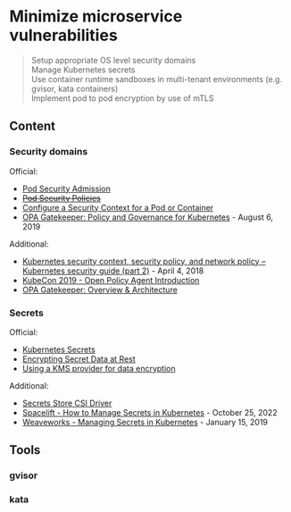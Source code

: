 # Minimize microservice vulnerabilities

> Setup appropriate OS level security domains  
> Manage Kubernetes secrets  
> Use container runtime sandboxes in multi-tenant environments (e.g. gvisor, kata containers)  
> Implement pod to pod encryption by use of mTLS  

## Content

### Security domains

Official:

* [Pod Security Admission](https://kubernetes.io/docs/concepts/security/pod-security-admission/)
* ~~[Pod Security Policies](https://kubernetes.io/docs/concepts/policy/pod-security-policy/)~~
* [Configure a Security Context for a Pod or Container](https://kubernetes.io/docs/tasks/configure-pod-container/security-context/)
* [OPA Gatekeeper: Policy and Governance for Kubernetes](https://kubernetes.io/blog/2019/08/06/opa-gatekeeper-policy-and-governance-for-kubernetes/) - August 6, 2019

Additional:

* [Kubernetes security context, security policy, and network policy – Kubernetes security guide (part 2)](https://sysdig.com/blog/kubernetes-security-psp-network-policy/) - April 4, 2018
* [KubeCon 2019 - Open Policy Agent Introduction](https://www.youtube.com/watch?v=Yup1FUc2Qn0)
* [OPA Gatekeeper: Overview & Architecture](https://www.openpolicyagent.org/docs/latest/kubernetes-introduction/)

### Secrets

Official:

* [Kubernetes Secrets](https://kubernetes.io/docs/concepts/configuration/secret/)
* [Encrypting Secret Data at Rest](https://kubernetes.io/docs/tasks/administer-cluster/encrypt-data/)
* [Using a KMS provider for data encryption](https://kubernetes.io/docs/tasks/administer-cluster/kms-provider/)

Additional:

* [Secrets Store CSI Driver](https://secrets-store-csi-driver.sigs.k8s.io/)
* [Spacelift - How to Manage Secrets in Kubernetes](https://spacelift.io/blog/kubernetes-secrets) - October 25, 2022
* [Weaveworks - Managing Secrets in Kubernetes](https://www.weave.works/blog/managing-secrets-in-kubernetes) - January 15, 2019

## Tools

### gvisor

### kata
